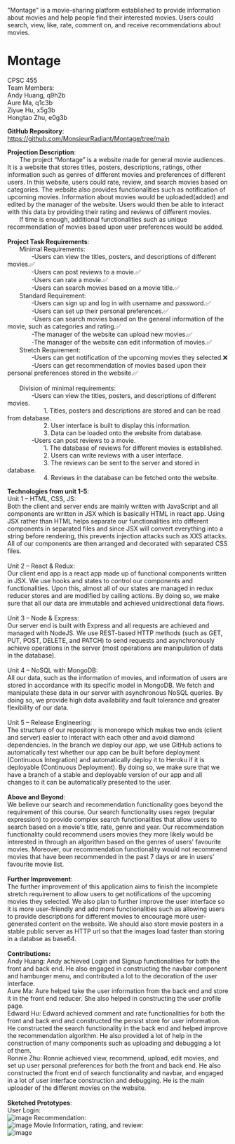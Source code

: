 "Montage" is a movie-sharing platform established to provide information about movies and help people find their interested movies.
Users could search, view, like, rate, comment on, and receive recommendations about movies.

# Montage
CPSC 455<br />
Team Members:<br />
Andy Huang, q9h2b<br />
Aure Ma, q1c3b<br />
Ziyue Hu, x5g3b<br />
Hongtao Zhu, e0g3b<br />

**GitHub Repository**:<br />
https://github.com/MonsieurRadiant/Montage/tree/main<br />

**Projection Description**:<br />
&nbsp; &nbsp; &nbsp; &nbsp;The project “Montage” is a website made for general movie audiences. It is a website that stores titles, posters, descriptions, ratings, other information such as genres of different movies and preferences of different users. In this website, users could rate, review, and search movies based on categories. The website also provides functionalities such as notification of upcoming movies. Information about movies would be uploaded(added) and edited by the manager of the website. Users would then be able to interact with this data by providing their rating and reviews of different movies.<br />
&nbsp; &nbsp; &nbsp; &nbsp;If time is enough, additional functionalities such as unique recommendation of movies based upon user preferences would be added.<br />
<br />
**Project Task Requirements**:<br />
&nbsp; &nbsp; &nbsp; &nbsp;Minimal Requirements:<br />
&nbsp; &nbsp; &nbsp; &nbsp;&nbsp; &nbsp; &nbsp; &nbsp;-Users can view the titles, posters, and descriptions of different movies.:white_check_mark:<br />
&nbsp; &nbsp; &nbsp; &nbsp;&nbsp; &nbsp; &nbsp; &nbsp;-Users can post reviews to a movie.:white_check_mark:<br />
&nbsp; &nbsp; &nbsp; &nbsp;&nbsp; &nbsp; &nbsp; &nbsp;-Users can rate a movie.:white_check_mark:<br />
&nbsp; &nbsp; &nbsp; &nbsp;&nbsp; &nbsp; &nbsp; &nbsp;-Users can search movies based on a movie title.:white_check_mark:<br />
&nbsp; &nbsp; &nbsp; &nbsp;Standard Requirement:<br />
&nbsp; &nbsp; &nbsp; &nbsp;&nbsp; &nbsp; &nbsp; &nbsp;-Users can sign up and log in with username and password.:white_check_mark:<br />
&nbsp; &nbsp; &nbsp; &nbsp;&nbsp; &nbsp; &nbsp; &nbsp;-Users can set up their personal preferences.:white_check_mark:<br />
&nbsp; &nbsp; &nbsp; &nbsp;&nbsp; &nbsp; &nbsp; &nbsp;-Users can search movies based on the general information of the movie, such as categories and rating.:white_check_mark:<br />
&nbsp; &nbsp; &nbsp; &nbsp;&nbsp; &nbsp; &nbsp; &nbsp;-The manager of the website can upload new movies.:white_check_mark:<br />
&nbsp; &nbsp; &nbsp; &nbsp;&nbsp; &nbsp; &nbsp; &nbsp;-The manager of the website can edit information of movies.:white_check_mark:<br />
&nbsp; &nbsp; &nbsp; &nbsp;Stretch Requirement:<br />
&nbsp; &nbsp; &nbsp; &nbsp;&nbsp; &nbsp; &nbsp; &nbsp;-Users can get notification of the upcoming movies they selected.:x:<br />
&nbsp; &nbsp; &nbsp; &nbsp;&nbsp; &nbsp; &nbsp; &nbsp;-Users can get recommendation of movies based upon their personal preferences stored in the website.:white_check_mark:<br />
<br />
&nbsp; &nbsp; &nbsp; &nbsp;Division of minimal requirements:<br />
&nbsp; &nbsp; &nbsp; &nbsp;&nbsp; &nbsp; &nbsp; &nbsp;-Users can view the titles, posters, and descriptions of different movies.<br />
&nbsp; &nbsp; &nbsp; &nbsp;&nbsp; &nbsp; &nbsp; &nbsp;&nbsp; &nbsp; &nbsp; &nbsp;1. Titles, posters and descriptions are stored and can be read from database.<br />
&nbsp; &nbsp; &nbsp; &nbsp;&nbsp; &nbsp; &nbsp; &nbsp;&nbsp; &nbsp; &nbsp; &nbsp;2. User interface is built to display this information.<br />
&nbsp; &nbsp; &nbsp; &nbsp;&nbsp; &nbsp; &nbsp; &nbsp;&nbsp; &nbsp; &nbsp; &nbsp;3. Data can be loaded onto the website from database.<br />
&nbsp; &nbsp; &nbsp; &nbsp;&nbsp; &nbsp; &nbsp; &nbsp;-Users can post reviews to a movie.<br />
&nbsp; &nbsp; &nbsp; &nbsp;&nbsp; &nbsp; &nbsp; &nbsp;&nbsp; &nbsp; &nbsp; &nbsp;1. The database of reviews for different movies is established.<br />
&nbsp; &nbsp; &nbsp; &nbsp;&nbsp; &nbsp; &nbsp; &nbsp;&nbsp; &nbsp; &nbsp; &nbsp;2. Users can write reviews with a user interface.<br />
&nbsp; &nbsp; &nbsp; &nbsp;&nbsp; &nbsp; &nbsp; &nbsp;&nbsp; &nbsp; &nbsp; &nbsp;3. The reviews can be sent to the server and stored in database.<br />
&nbsp; &nbsp; &nbsp; &nbsp;&nbsp; &nbsp; &nbsp; &nbsp;&nbsp; &nbsp; &nbsp; &nbsp;4. Reviews in the database can be fetched onto the website.<br />

**Technologies from unit 1-5**:<br />
Unit 1 – HTML, CSS, JS:<br />
Both the client and server ends are mainly written with JavaScript and all components are written in JSX which is basically HTML in react app. Using JSX rather than HTML helps separate our functionalities into different components in separated files and since JSX will convert everything into a string before rendering, this prevents injection attacks such as XXS attacks. All of our components are then arranged and decorated with separated CSS files.<br />
<br />
Unit 2 – React & Redux:<br />
Our client end app is a react app made up of functional components written in JSX. We use hooks and states to control our components and functionalities. Upon this, almost all of our states are managed in redux reducer stores and are modified by calling actions. By doing so, we make sure that all our data are immutable and achieved unidirectional data flows.<br />
<br />
Unit 3 – Node & Express:<br />
Our server end is built with Express and all requests are achieved and managed with NodeJS. We use REST-based HTTP methods (such as GET, PUT, POST, DELETE, and PATCH) to send requests and asynchronously achieve operations in the server (most operations are manipulation of data in the database).<br />
<br />
Unit 4 – NoSQL with MongoDB:<br />
All our data, such as the information of movies, and information of users are stored in accordance with its specific model in MongoDB. We fetch and manipulate these data in our server with asynchronous NoSQL queries. By doing so, we provide high data availability and fault tolerance and greater flexibility of our data.<br />
<br />
Unit 5 – Release Engineering:<br />
The structure of our repository is monorepo which makes two ends (client and server) easier to interact with each other and avoid diamond dependencies. In the branch we deploy our app, we use GitHub actions to automatically test whether our app can be built before deployment (Continuous Integration) and automatically deploy it to Heroku if it is deployable (Continuous Deployment). By doing so, we make sure that we have a branch of a stable and deployable version of our app and all changes to it can be automatically presented to the user.<br />
<br />
**Above and Beyond**:<br />
We believe our search and recommendation functionality goes beyond the requirement of this course. Our search functionality uses regex (regular expression) to provide complex search functionalities that allow users to search based on a movie's title, rate, genre and year. Our recommendation functionality could recommend users movies they more likely would be interested in through an algorithm based on the genres of users' favourite movies. Moreover, our recommendation functionality would not recommend movies that have been recommended in the past 7 days or are in users' favourite movie list.<br />
<br />
**Further Improvement**:<br />
The further improvement of this application aims to finish the incomplete stretch requirement to allow users to get notifications of the upcoming movies they selected. We also plan to further improve the user interface so it is more user-friendly and add more functionalities such as allowing users to provide descriptions for different movies to encourage more user-generated content on the website. We should also store movie posters in a stable public server as HTTP url so that the images load faster than storing in a databse as base64.<br />
<br />
**Contributions:**<br />
Andy Huang: Andy achieved Login and Signup functionalities for both the front and back end. He also engaged in constructing the navbar component and hamburger menu, and contributed a lot to the decoration of the user interface.<br />
Aure Ma: Aure helped take the user information from the back end and store it in the front end reducer. She also helped in constructing the user profile page.<br />
Edward Hu: Edward achieved comment and rate functionalities for both the front and back end and constructed the persist store for user information. He constructed the search functionality in the back end and helped improve the recommendation algorithm. He also provided a lot of help in the construction of many components such as uploading and debugging a lot of them.<br />
Ronnie Zhu: Ronnie achieved view, recommend, upload, edit movies, and set up user personal preferences for both the front and back end. He also constructed the front end of search functionality and navbar, and engaged in a lot of user interface construction and debugging. He is the main uploader of the different movies on the website.<br />
<br />
**Sketched Prototypes**:<br />
User Login:<br />
![image](https://user-images.githubusercontent.com/69447562/170618948-47426200-68e0-4971-a547-0d779977d4ac.png)
Recommendation:<br />
![image](https://user-images.githubusercontent.com/69447562/170619042-d6c630d5-361b-42a4-ae08-d6c7e9fb1601.png)
Movie Information, rating, and review:<br />
![image](https://user-images.githubusercontent.com/69447562/170621654-2fb1dc5a-f133-4c5f-a5cc-746c8f945f20.png)



